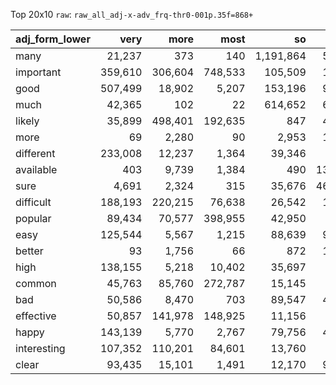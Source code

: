 Top 20x10 `raw`: `raw_all_adj-x-adv_frq-thr0-001p.35f=868+`

| adj_form_lower   |    very |    more |    most |        so |     not |      as |     too |   really |    much |   pretty |
|:-----------------|--------:|--------:|--------:|----------:|--------:|--------:|--------:|---------:|--------:|---------:|
| many             |  21,237 |     373 |     140 | 1,191,864 |  58,442 | 434,631 | 450,194 |      518 |     201 |       54 |
| important        | 359,610 | 306,604 | 748,533 |   105,509 |  17,351 | 102,823 |  12,879 |   72,175 |   1,826 |    6,594 |
| good             | 507,499 |  18,902 |   5,207 |   153,196 |  96,143 | 235,348 |  59,683 |  260,281 |  14,343 |  243,692 |
| much             |  42,365 |     102 |      22 |   614,652 |  66,410 | 355,368 | 583,184 |    3,066 |     284 |   57,884 |
| likely           |  35,899 | 498,401 | 192,635 |       847 |  46,858 |  31,820 |   1,196 |      466 |     259 |    1,312 |
| more             |      69 |   2,280 |      90 |     2,953 |  17,641 |   2,851 |      52 |    4,561 | 355,655 |       14 |
| different        | 233,008 |  12,237 |   1,364 |    39,346 |   4,024 |   9,296 |   5,198 |    6,545 |  44,251 |    2,140 |
| available        |     403 |   9,739 |   1,384 |       490 | 132,371 |   1,879 |     277 |      552 |     979 |       32 |
| sure             |   4,691 |   2,324 |     315 |    35,676 | 467,213 |   3,900 |   8,714 |   20,125 |     341 |   84,366 |
| difficult        | 188,193 | 220,215 |  76,638 |    26,542 |  19,841 |  16,041 |  27,938 |   18,779 |     638 |    5,649 |
| popular          |  89,434 |  70,577 | 398,955 |    42,950 |   4,558 |  15,226 |   2,153 |    5,022 |   1,305 |    3,214 |
| easy             | 125,544 |   5,567 |   1,215 |    88,639 |  95,490 |  73,233 |  40,465 |   29,583 |     816 |   31,788 |
| better           |      93 |   1,756 |      66 |       872 |  13,540 |   1,990 |      30 |    1,770 | 295,224 |       16 |
| high             | 138,155 |   5,218 |  10,402 |    35,697 |   5,769 |  68,042 |  78,087 |   11,041 |     576 |   13,002 |
| common           |  45,763 |  85,760 | 272,787 |    15,145 |   7,175 |  11,388 |  10,439 |    1,531 |     916 |    7,186 |
| bad              |  50,586 |   8,470 |     703 |    89,547 |  45,132 |  70,769 |  82,159 |   49,477 |   1,675 |   20,388 |
| effective        |  50,857 | 141,978 | 148,925 |    11,156 |   7,561 |  27,812 |     591 |    4,532 |     508 |    2,078 |
| happy            | 143,139 |   5,770 |   2,767 |    79,756 |  47,886 |  11,816 |  16,447 |   37,939 |     547 |   12,490 |
| interesting      | 107,352 | 110,201 |  84,601 |    13,760 |   2,894 |   7,990 |   1,121 |   42,588 |     809 |   11,926 |
| clear            |  93,435 |  15,101 |   1,491 |    12,170 |  91,591 |  13,449 |   2,575 |    5,766 |     538 |   29,902 |